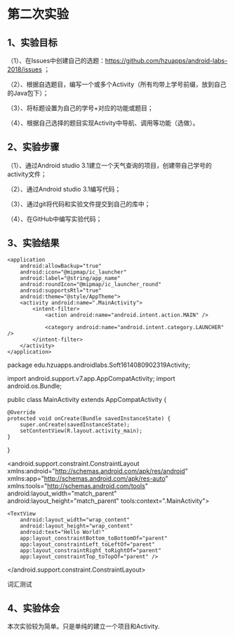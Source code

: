 # 第二次实验

## 1、实验目标

（1）、在Issues中创建自己的选题：https://github.com/hzuapps/android-labs-2018/issues ；

（2）、根据自选题目，编写一个或多个Activity（所有均带上学号前缀，放到自己的Java包下）；

（3）、将标题设置为自己的学号+对应的功能或题目；

（4）、根据自己选择的题目实现Activity中导航、调用等功能（选做）。

## 2、实验步骤

（1）、通过Android studio 3.1建立一个天气查询的项目，创建带自己学号的activity文件；

（2）、通过Android studio 3.1编写代码；

（3）、通过git将代码和实验文件提交到自己的库中；

（4）、在GitHub中编写实验代码；

## 3、实验结果
<?xml version="1.0" encoding="utf-8"?>
<manifest xmlns:android="http://schemas.android.com/apk/res/android"
    package="edu.hzuapps.androidlabs.Soft1614080902319Activity">

    <application
        android:allowBackup="true"
        android:icon="@mipmap/ic_launcher"
        android:label="@string/app_name"
        android:roundIcon="@mipmap/ic_launcher_round"
        android:supportsRtl="true"
        android:theme="@style/AppTheme">
        <activity android:name=".MainActivity">
            <intent-filter>
                <action android:name="android.intent.action.MAIN" />

                <category android:name="android.intent.category.LAUNCHER" />
            </intent-filter>
        </activity>
    </application>

</manifest>

package edu.hzuapps.androidlabs.Soft1614080902319Activity;

import android.support.v7.app.AppCompatActivity;
import android.os.Bundle;

public class MainActivity extends AppCompatActivity {

    @Override
    protected void onCreate(Bundle savedInstanceState) {
        super.onCreate(savedInstanceState);
        setContentView(R.layout.activity_main);
    }
}


<?xml version="1.0" encoding="utf-8"?>
<android.support.constraint.ConstraintLayout xmlns:android="http://schemas.android.com/apk/res/android"
    xmlns:app="http://schemas.android.com/apk/res-auto"
    xmlns:tools="http://schemas.android.com/tools"
    android:layout_width="match_parent"
    android:layout_height="match_parent"
    tools:context=".MainActivity">

    <TextView
        android:layout_width="wrap_content"
        android:layout_height="wrap_content"
        android:text="Hello World!"
        app:layout_constraintBottom_toBottomOf="parent"
        app:layout_constraintLeft_toLeftOf="parent"
        app:layout_constraintRight_toRightOf="parent"
        app:layout_constraintTop_toTopOf="parent" />

</android.support.constraint.ConstraintLayout>

<resources>
    <string name="app_name">词汇测试</string>
</resources>

    
## 4、实验体会

本次实验较为简单。只是单纯的建立一个项目和Activity.
